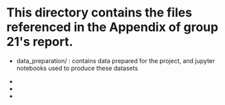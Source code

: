 # This directory contains the files referenced in the Appendix of group 21's report.

- data_preparation/ : contains data prepared for the project, and jupyter notebooks used to produce these datasets
 
-

-

-
